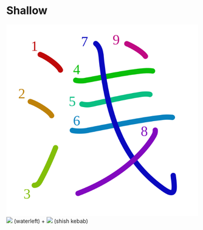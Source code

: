 # Shallow
![6d45](Kanji/kanji-colorize/6d45.svg)
[![](http://www.kanjidamage.com/assets/radsmall/water-4770d222295684a6fc1b8e8cec486da119e1bcc2eac91d06622b4671e0098359.jpg)](http://www.kanjidamage.com/kanji/33-water-%E6%B0%B4) (waterleft) + [![](http://www.kanjidamage.com/assets/radsmall/shishkebab-5b2bdd4abbe33689e479b9b7884f46eb2ed120f448e5db58677f0bc155a8e707.jpg)](http://www.kanjidamage.com/kanji/1675-shish-kebab) (shish kebab)